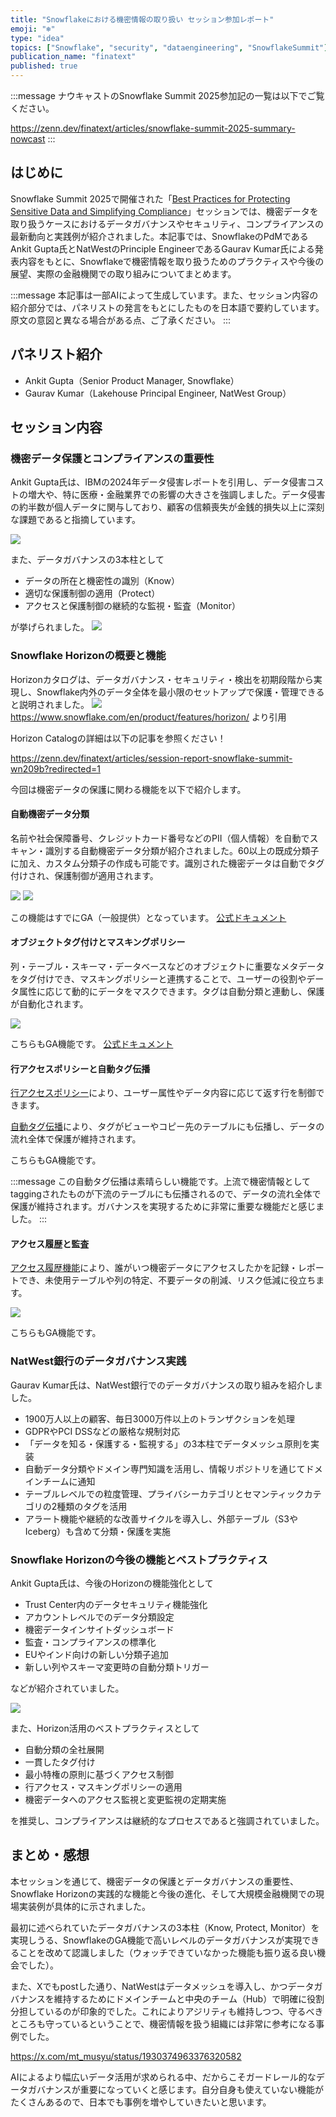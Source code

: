 ```yaml
---
title: "Snowflakeにおける機密情報の取り扱い セッション参加レポート"
emoji: "❄️"
type: "idea"
topics: ["Snowflake", "security", "dataengineering", "SnowflakeSummit"]
publication_name: "finatext"
published: true
---
```


:::message
ナウキャストのSnowflake Summit 2025参加記の一覧は以下でご覧ください。

https://zenn.dev/finatext/articles/snowflake-summit-2025-summary-nowcast
:::

## はじめに

Snowflake Summit 2025で開催された「[Best Practices for Protecting Sensitive Data and Simplifying Compliance](https://reg.summit.snowflake.com/flow/snowflake/summit25/sessions/page/catalog/session/1738788106845001TlhP)」セッションでは、機密データを取り扱うケースにおけるデータガバナンスやセキュリティ、コンプライアンスの最新動向と実践例が紹介されました。本記事では、SnowflakeのPdMであるAnkit Gupta氏とNatWestのPrinciple EngineerであるGaurav Kumar氏による発表内容をもとに、Snowflakeで機密情報を取り扱うためのプラクティスや今後の展望、実際の金融機関での取り組みについてまとめます。

:::message
本記事は一部AIによって生成しています。また、セッション内容の紹介部分では、パネリストの発言をもとにしたものを日本語で要約しています。原文の意図と異なる場合がある点、ご了承ください。
:::

## パネリスト紹介
- Ankit Gupta（Senior Product Manager, Snowflake）
- Gaurav Kumar（Lakehouse Principal Engineer, NatWest Group）

## セッション内容

### 機密データ保護とコンプライアンスの重要性

Ankit Gupta氏は、IBMの2024年データ侵害レポートを引用し、データ侵害コストの増大や、特に医療・金融業界での影響の大きさを強調しました。データ侵害の約半数が個人データに関与しており、顧客の信頼喪失が金銭的損失以上に深刻な課題であると指摘しています。

![](https://storage.googleapis.com/zenn-user-upload/aecc901e81dc-20250606.png)

また、データガバナンスの3本柱として
- データの所在と機密性の識別（Know）
- 適切な保護制御の適用（Protect）
- アクセスと保護制御の継続的な監視・監査（Monitor）

が挙げられました。
![](https://storage.googleapis.com/zenn-user-upload/36ad94557166-20250606.png)

### Snowflake Horizonの概要と機能

Horizonカタログは、データガバナンス・セキュリティ・検出を初期段階から実現し、Snowflake内外のデータ全体を最小限のセットアップで保護・管理できると説明されました。
![](https://storage.googleapis.com/zenn-user-upload/206bc5526b79-20250606.png)
https://www.snowflake.com/en/product/features/horizon/ より引用


Horizon Catalogの詳細は以下の記事を参照ください！

https://zenn.dev/finatext/articles/session-report-snowflake-summit-wn209b?redirected=1

今回は機密データの保護に関わる機能を以下で紹介します。

#### 自動機密データ分類

名前や社会保障番号、クレジットカード番号などのPII（個人情報）を自動でスキャン・識別する自動機密データ分類が紹介されました。60以上の既成分類子に加え、カスタム分類子の作成も可能です。識別された機密データは自動でタグ付けされ、保護制御が適用されます。

![](https://storage.googleapis.com/zenn-user-upload/2a3b26059564-20250606.png)
![](https://storage.googleapis.com/zenn-user-upload/320cb128dc16-20250606.png)

この機能はすでにGA（一般提供）となっています。
[公式ドキュメント](https://docs.snowflake.com/en/user-guide/classify-auto)

#### オブジェクトタグ付けとマスキングポリシー

列・テーブル・スキーマ・データベースなどのオブジェクトに重要なメタデータをタグ付けでき、マスキングポリシーと連携することで、ユーザーの役割やデータ属性に応じて動的にデータをマスクできます。タグは自動分類と連動し、保護が自動化されます。

![](https://storage.googleapis.com/zenn-user-upload/4eb582f2ec4f-20250606.png)

こちらもGA機能です。
[公式ドキュメント](https://docs.snowflake.com/ja/user-guide/object-tagging)

#### 行アクセスポリシーと自動タグ伝播

[行アクセスポリシー](https://docs.snowflake.com/ja/user-guide/security-row-intro)により、ユーザー属性やデータ内容に応じて返す行を制御できます。

[自動タグ伝播](https://docs.snowflake.com/en/user-guide/object-tagging/propagation)により、タグがビューやコピー先のテーブルにも伝播し、データの流れ全体で保護が維持されます。


こちらもGA機能です。

:::message
この自動タグ伝播は素晴らしい機能です。上流で機密情報としてtaggingされたものが下流のテーブルにも伝播されるので、データの流れ全体で保護が維持されます。ガバナンスを実現するために非常に重要な機能だと感じました。
:::

#### アクセス履歴と監査

[アクセス履歴機能](https://docs.snowflake.com/en/user-guide/access-history)により、誰がいつ機密データにアクセスしたかを記録・レポートでき、未使用テーブルや列の特定、不要データの削減、リスク低減に役立ちます。

![](https://storage.googleapis.com/zenn-user-upload/4d9a127c051c-20250606.png)

こちらもGA機能です。

### NatWest銀行のデータガバナンス実践

Gaurav Kumar氏は、NatWest銀行でのデータガバナンスの取り組みを紹介しました。
- 1900万人以上の顧客、毎日3000万件以上のトランザクションを処理
- GDPRやPCI DSSなどの厳格な規制対応
- 「データを知る・保護する・監視する」の3本柱でデータメッシュ原則を実装
- 自動データ分類やドメイン専門知識を活用し、情報リポジトリを通じてドメインチームに通知
- テーブルレベルでの粒度管理、プライバシーカテゴリとセマンティックカテゴリの2種類のタグを活用
- アラート機能や継続的な改善サイクルを導入し、外部テーブル（S3やIceberg）も含めて分類・保護を実施


### Snowflake Horizonの今後の機能とベストプラクティス

Ankit Gupta氏は、今後のHorizonの機能強化として
- Trust Center内のデータセキュリティ機能強化
- アカウントレベルでのデータ分類設定
- 機密データインサイトダッシュボード
- 監査・コンプライアンスの標準化
- EUやインド向けの新しい分類子追加
- 新しい列やスキーマ変更時の自動分類トリガー

などが紹介されていました。

![](https://storage.googleapis.com/zenn-user-upload/e09e1c017278-20250606.png)

また、Horizon活用のベストプラクティスとして
- 自動分類の全社展開
- 一貫したタグ付け
- 最小特権の原則に基づくアクセス制御
- 行アクセス・マスキングポリシーの適用
- 機密データへのアクセス監視と変更監視の定期実施

を推奨し、コンプライアンスは継続的なプロセスであると強調されていました。

## まとめ・感想

本セッションを通じて、機密データの保護とデータガバナンスの重要性、Snowflake Horizonの実践的な機能と今後の進化、そして大規模金融機関での現場実装例が具体的に示されました。

最初に述べられていたデータガバナンスの3本柱（Know, Protect, Monitor）を実現しうる、SnowflakeのGA機能で高いレベルのデータガバナンスが実現できることを改めて認識しました（ウォッチできていなかった機能も振り返る良い機会でした）。

また、Xでもpostした通り、NatWestはデータメッシュを導入し、かつデータガバナンスを維持するためにドメインチームと中央のチーム（Hub）で明確に役割分担しているのが印象的でした。これによりアジリティも維持しつつ、守るべきところも守っているということで、機密情報を扱う組織には非常に参考になる事例でした。

https://x.com/mt_musyu/status/1930374963376320582

AIによるより幅広いデータ活用が求められる中、だからこそガードレール的なデータガバナンスが重要になっていくと感じます。自分自身も使えていない機能がたくさんあるので、日本でも事例を増やしていきたいと思います。
